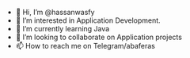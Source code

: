- 👋 Hi, I’m @hassanwasfy
- 👀 I’m interested in Application Development.
- 🌱 I’m currently learning Java
- 💞️ I’m looking to collaborate on Application projects
- 📫 How to reach me on Telegram/abaferas

<!---
hassanwasfy/hassanwasfy is a ✨ special ✨ repository because its `README.md` (this file) appears on your GitHub profile.
You can click the Preview link to take a look at your changes.
--->
